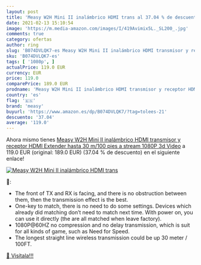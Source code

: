 ```yaml
---
layout: post
title: 'Measy W2H Mini II inalámbrico HDMI trans al 37.04 % de descuento'
date: 2021-02-13 15:10:54
image: 'https://m.media-amazon.com/images/I/419Avimix5L._SL200_.jpg'
comments: true
category: ofertas
author: ring
slug: 'B074DVLQK7-es Measy W2H Mini II inalámbrico HDMI transmisor y receptor...'
sku: 'B074DVLQK7-es'
tags: [ '1080p', ]
actualPrice: 119.0 EUR
currency: EUR
price: 119.0
comparePrice: 189.0 EUR
prodname: 'Measy W2H Mini II inalámbrico HDMI transmisor y receptor HDMI Extender hasta 30 m/100 pies a stream 1080P 3d Video'
country: 'es'
flag: '🇪🇸'
brand: 'measy'
buyurl: 'https://www.amazon.es/dp/B074DVLQK7/?tag=tolees-21'
descuento: '37.04'
average: '119.0'
---
```


Ahora mismo tienes [Measy W2H Mini II inalámbrico HDMI transmisor y receptor HDMI Extender hasta 30 m/100 pies a stream 1080P 3d Video](https://www.amazon.es/dp/B074DVLQK7/?tag=tolees-21) a 119.0 EUR (original: 189.0 EUR) (37.04 %  de descuento) en el siguiente enlace!

[![Measy W2H Mini II inalámbrico HDMI trans](https://m.media-amazon.com/images/I/419Avimix5L._SL200_.jpg)](https://www.amazon.es/dp/B074DVLQK7/?tag=tolees-21)

🔎:

- The front of TX and RX is facing, and there is no obstruction between them, then the transmission effect is the best.
- One-key to match, there is no need to do some settings. Devices which already did matching don’t need to match next time. With power on, you can use it directly (the are all matched when leave factory).
- 1080P@60HZ no compression and no delay transmission, which is suit for all kinds of game, such as Need for Speed.
- The longest straight line wireless transmission could be up 30 meter / 100FT.

[🛒 Visítala!!!](https://www.amazon.es/dp/B074DVLQK7/?tag=tolees-21)
